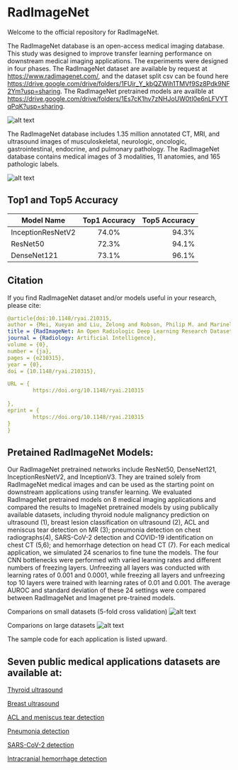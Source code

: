 # RadImageNet
Welcome to the official repository for RadImageNet. 

The RadImageNet database is an open-access medical imaging database. This study was designed to improve transfer learning performance on downstream medical imaging applications. The experiments were designed in four phases. The RadImageNet dataset are available by request at https://www.radimagenet.com/, and the dataset split csv can be found here https://drive.google.com/drive/folders/1FUir_Y_kbQZWih1TMVf9Sz8Pdk9NF2Ym?usp=sharing. The RadImageNet pretrained models are availble at https://drive.google.com/drive/folders/1Es7cK1hv7zNHJoUW0tI0e6nLFVYTqPqK?usp=sharing.

![alt text](https://github.com/BMEII-AI/RadImageNet/blob/main/util/Slide1.JPG)

The RadImageNet database includes 1.35 million annotated CT, MRI, and ultrasound images of musculoskeletal, neurologic, oncologic, gastrointestinal, endocrine, and pulmonary pathology. The RadImageNet database contains medical images of 3 modalities, 11 anatomies, and 165 pathologic labels. 

![alt text](https://github.com/BMEII-AI/RadImageNet/blob/main/util/Slide2.JPG)


## Top1 and Top5 Accuracy
| Model Name        | Top1 Accuracy           | Top5 Accuracy  |
| ------------- |:-------------:| -----:|
| InceptionResNetV2      | 74.0% | 94.3% |
| ResNet50      | 72.3%      | 94.1%   |
| DenseNet121 | 73.1%      |  96.1% |

## Citation
If you find RadImageNet dataset and/or models useful in your research, please cite:

```yaml
@article{doi:10.1148/ryai.210315,
author = {Mei, Xueyan and Liu, Zelong and Robson, Philip M. and Marinelli, Brett and Huang, Mingqian and Doshi, Amish and Jacobi, Adam and Cao, Chendi and Link, Katherine E. and Yang, Thomas and Wang, Ying and Greenspan, Hayit and Deyer, Timothy and Fayad, Zahi A. and Yang, Yang},
title = {RadImageNet: An Open Radiologic Deep Learning Research Dataset for Effective Transfer Learning},
journal = {Radiology: Artificial Intelligence},
volume = {0},
number = {ja},
pages = {e210315},
year = {0},
doi = {10.1148/ryai.210315},

URL = { 
        https://doi.org/10.1148/ryai.210315
    
},
eprint = { 
        https://doi.org/10.1148/ryai.210315
}
}
```





## Pretained RadImageNet Models: 
Our RadImageNet pretrained networks include ResNet50, DenseNet121, InceptionResNetV2, and InceptionV3. They are trained solely from RadImageNet medical images and can be used as the starting point on downstream applications using transfer learning. We evaluated RadImageNet pretrained models on 8 medical imaging applications and compared the results to ImageNet pretrained models by using publically available datasets, including thyroid nodule malignancy prediction on ultrasound (1), breast lesion classification on ultrasound (2), ACL and meniscus tear detection on MR (3); pneumonia detection on chest radiographs(4), SARS-CoV-2 detection and COVID-19 identification on chest CT (5,6); and hemorrhage detection on head CT (7). For each medical application, we simulated 24 scenarios to fine tune the models.  The four  CNN bottlenecks were performed with varied learning rates and different numbers of freezing layers. Unfreezing all layers was conducted with learning rates of 0.001 and 0.0001, while freezing all layers and unfreezing top 10 layers were trained with learning rates of 0.01 and 0.001. The average AUROC and standard deviation of these 24 settings were compared between RadImageNet and Imagenet pre-trained models.

Comparions on small datasets (5-fold cross validation)
![alt text](https://github.com/BMEII-AI/RadImageNet/blob/main/util/f3_final.jpg)

Comparions on large datasets
![alt text](https://github.com/BMEII-AI/RadImageNet/blob/main/util/f4_final.jpg)



The sample code for each application is listed upward. 

## Seven public medical applications datasets are available at:

[Thyroid ultrasound](https://www.spiedigitallibrary.org/conference-proceedings-of-spie/9287/92870W/An-open-access-thyroid-ultrasound-image-database/10.1117/12.2073532.full?SSO=1
)

[Breast ultrasound](https://www.kaggle.com/aryashah2k/breast-ultrasound-images-dataset)

[ACL and meniscus tear detection](https://stanfordmlgroup.github.io/competitions/mrnet/)

[Pneumonia detection](https://www.kaggle.com/c/rsna-pneumonia-detection-challenge)

[SARS-CoV-2 detection](http://ncov-ai.big.ac.cn/download?lang=en)

[Intracranial hemorrhage detection](https://www.kaggle.com/c/rsna-intracranial-hemorrhage-detection)


